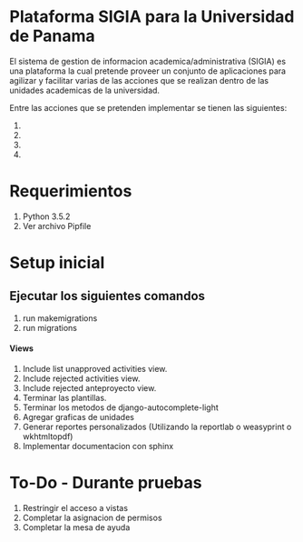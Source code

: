# Plataforma SIGIA para la Universidad de Panama

El sistema de gestion de informacion academica/administrativa (SIGIA) es una plataforma la cual 
pretende proveer un conjunto de aplicaciones para agilizar y facilitar varias de las acciones que se
realizan dentro de las unidades academicas de la universidad.

Entre las acciones que se pretenden implementar se tienen las siguientes:

1.
1.
1.
1.

# Requerimientos

1. Python 3.5.2
1. Ver archivo Pipfile

# Setup inicial
## Ejecutar los siguientes comandos
1. run makemigrations
1. run migrations

#### Views
1. Include list unapproved activities view.
1. Include rejected activities view.
1. Include rejected anteproyecto view.
1. Terminar las plantillas.
1. Terminar los metodos de django-autocomplete-light
1. Agregar graficas de unidades
1. Generar reportes personalizados (Utilizando la reportlab o weasyprint o wkhtmltopdf)
1. Implementar documentacion con sphinx

# To-Do - Durante pruebas
1. Restringir el acceso a vistas
1. Completar la asignacion de permisos
1. Completar la mesa de ayuda
